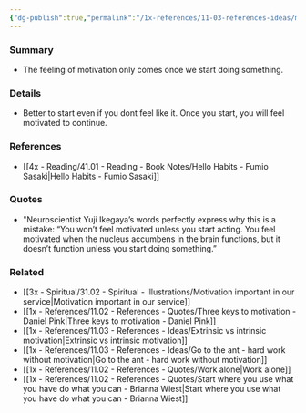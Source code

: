 ```yaml
---
{"dg-publish":true,"permalink":"/1x-references/11-03-references-ideas/motivation-starts-when-you-start-moving/","dgShowBacklinks":false}
---
```



### Summary
- The feeling of motivation only comes once we start doing something. 

### Details
- Better to start even if you dont feel like it. Once you start, you will feel motivated to continue.

### References
- [[4x - Reading/41.01 - Reading - Book Notes/Hello Habits - Fumio Sasaki\|Hello Habits - Fumio Sasaki]]

### Quotes
- "Neuroscientist Yuji Ikegaya’s words perfectly express why this is a mistake: “You won’t feel motivated unless you start acting. You feel motivated when the nucleus accumbens in the brain functions, but it doesn’t function unless you start doing something.”

### Related
- [[3x - Spiritual/31.02 - Spiritual - Illustrations/Motivation important in our service\|Motivation important in our service]]
- [[1x - References/11.02 - References - Quotes/Three keys to motivation - Daniel Pink\|Three keys to motivation - Daniel Pink]]
- [[1x - References/11.03 - References - Ideas/Extrinsic vs intrinsic motivation\|Extrinsic vs intrinsic motivation]]
- [[1x - References/11.03 - References - Ideas/Go to the ant - hard work without motivation\|Go to the ant - hard work without motivation]]
- [[1x - References/11.02 - References - Quotes/Work alone\|Work alone]]
- [[1x - References/11.02 - References - Quotes/Start where you use what you have do what you can - Brianna Wiest\|Start where you use what you have do what you can - Brianna Wiest]]